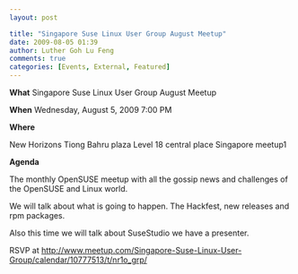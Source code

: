```yaml
---
layout: post

title: "Singapore Suse Linux User Group August Meetup"
date: 2009-08-05 01:39
author: Luther Goh Lu Feng
comments: true
categories: [Events, External, Featured]
---
```

<strong>What</strong>
Singapore Suse Linux User Group August Meetup

<strong>When</strong>
Wednesday, August 5, 2009 7:00 PM

<strong>Where</strong>

New Horizons
Tiong Bahru plaza Level 18 central place
Singapore meetup1

<strong>Agenda</strong>

The monthly OpenSUSE meetup with all the gossip news and challenges of the OpenSUSE and Linux world.

We will talk about what is going to happen. The Hackfest, new releases and rpm packages.

Also this time we will talk about SuseStudio we have a presenter.

RSVP at <a href="http://www.meetup.com/Singapore-Suse-Linux-User-Group/calendar/10777513/t/nr1o_grp/">http://www.meetup.com/Singapore-Suse-Linux-User-Group/calendar/10777513/t/nr1o_grp/</a>
